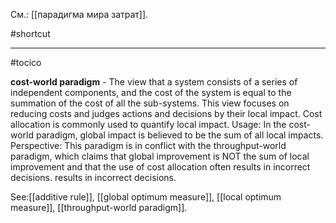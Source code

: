 См.: [[парадигма мира затрат]].

#shortcut




<hr/>

#tocico

<b>cost-world paradigm</b> - The view that a system consists of a series of independent components, and the cost of the system is equal to the summation of the cost of all the sub-systems. This view focuses on reducing costs and judges actions and decisions by their local impact. Cost allocation is commonly used to quantify local impact. 
Usage: In the cost-world paradigm, global impact is believed to be the sum of all local impacts. Perspective: This paradigm is in conflict with the throughput-world paradigm, which claims that global improvement is NOT the sum of local improvement and that the use of cost allocation often results in incorrect decisions. results in incorrect decisions. 



See:[[additive rule]], [[global optimum measure]], [[local optimum measure]], [[throughput-world paradigm]].
